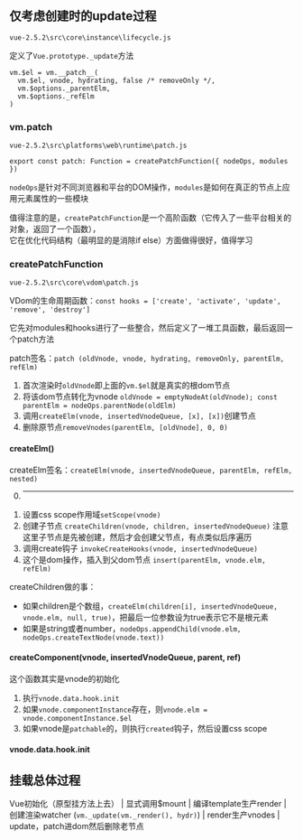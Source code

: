 ## 仅考虑创建时的update过程

`vue-2.5.2\src\core\instance\lifecycle.js`

定义了`Vue.prototype._update`方法

    vm.$el = vm.__patch__(
      vm.$el, vnode, hydrating, false /* removeOnly */,
      vm.$options._parentElm,
      vm.$options._refElm
    )


### vm.__patch__

`vue-2.5.2\src\platforms\web\runtime\patch.js`

`export const patch: Function = createPatchFunction({ nodeOps, modules })`

`nodeOps`是针对不同浏览器和平台的DOM操作，`modules`是如何在真正的节点上应用元素属性的一些模块

值得注意的是，`createPatchFunction`是一个高阶函数（它传入了一些平台相关的对象，返回了一个函数），  
它在优化代码结构（最明显的是消除if else）方面做得很好，值得学习

### createPatchFunction

`vue-2.5.2\src\core\vdom\patch.js`

VDom的生命周期函数：`const hooks = ['create', 'activate', 'update', 'remove', 'destroy']`

它先对modules和hooks进行了一些整合，然后定义了一堆工具函数，最后返回一个patch方法

patch签名：`patch (oldVnode, vnode, hydrating, removeOnly, parentElm, refElm)`

1. 首次渲染时`oldVnode`即上面的`vm.$el`就是真实的根dom节点
2. 将该dom节点转化为vnode `oldVnode = emptyNodeAt(oldVnode); const parentElm = nodeOps.parentNode(oldElm)`
3. 调用`createElm(vnode, insertedVnodeQueue, [x], [x])`创建节点
4. 删除原节点`removeVnodes(parentElm, [oldVnode], 0, 0)`

#### createElm()

createElm签名：`createElm(vnode, insertedVnodeQueue, parentElm, refElm, nested)`

0. -----
1. 设置css scope作用域`setScope(vnode)`
2. 创建子节点 `createChildren(vnode, children, insertedVnodeQueue)`
注意这里子节点是先被创建，然后才会创建父节点，有点类似后序遍历
3. 调用create钩子 `invokeCreateHooks(vnode, insertedVnodeQueue)`
4. 这个是dom操作，插入到父dom节点 `insert(parentElm, vnode.elm, refElm)`

createChildren做的事：

* 如果children是个数组，`createElm(children[i], insertedVnodeQueue, vnode.elm, null, true)`，把最后一位参数设为true表示它不是根元素
* 如果是string或者number，`nodeOps.appendChild(vnode.elm, nodeOps.createTextNode(vnode.text))`

#### createComponent(vnode, insertedVnodeQueue, parent, ref)

这个函数其实是vnode的初始化

1. 执行`vnode.data.hook.init`
2. 如果`vnode.componentInstance`存在，则`vnode.elm = vnode.componentInstance.$el`
3. 如果vnode是`patchable`的，则执行`created`钩子，然后设置css scope

#### vnode.data.hook.init



## 挂载总体过程

Vue初始化（原型挂方法上去）
|
显式调用$mount
|
编译template生产render
|
创建渲染watcher (`vm._update(vm._render(), hydr)`)
|
render生产vnodes
|
update，patch进dom然后删除老节点
